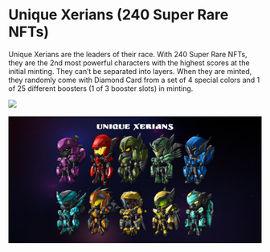 # Unique Xerians (240 Super Rare NFTs)

Unique Xerians are the leaders of their race. With 240 Super Rare NFTs, they are the 2nd most powerful characters with the highest scores at the initial minting. They can’t be separated into layers. When they are minted, they randomly come with Diamond Card from a set of 4 special colors and 1 of 25 different boosters (1 of 3 booster slots) in minting.

![](../../.gitbook/assets/unique\_xerians-100.jpg)

![](<../../.gitbook/assets/Xerian Soldiers (1).png>)
